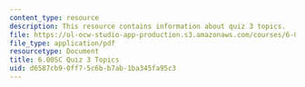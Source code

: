 ```yaml
---
content_type: resource
description: This resource contains information about quiz 3 topics.
file: https://ol-ocw-studio-app-production.s3.amazonaws.com/courses/6-00sc-introduction-to-computer-science-and-programming-spring-2011/d6587cb90ff75c6bb7ab1ba345fa95c3_MIT6_00SCS11_q3_topics.pdf
file_type: application/pdf
resourcetype: Document
title: 6.00SC Quiz 3 Topics
uid: d6587cb9-0ff7-5c6b-b7ab-1ba345fa95c3
---
```

